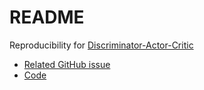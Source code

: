 # README
Reproducibility for [Discriminator-Actor-Critic](https://openreview.net/forum?id=Hk4fpoA5Km)

* [Related GitHub issue](https://github.com/reproducibility-challenge/iclr_2019/issues/63)
* [Code](https://github.com/vluzko/dac-iclr-reproducibility)
